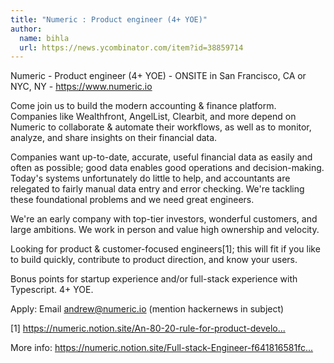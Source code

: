 ```yaml
---
title: "Numeric : Product engineer (4+ YOE)"
author:
  name: bihla
  url: https://news.ycombinator.com/item?id=38859714
---
```

Numeric - Product engineer (4+ YOE) - ONSITE in San Francisco, CA or NYC, NY - <a href="https:&#x2F;&#x2F;www.numeric.io" rel="nofollow">https:&#x2F;&#x2F;www.numeric.io</a>

Come join us to build the modern accounting &amp; finance platform. Companies like Wealthfront, AngelList, Clearbit, and more depend on Numeric to collaborate &amp; automate their workflows, as well as to monitor, analyze, and share insights on their financial data.

Companies want up-to-date, accurate, useful financial data as easily and often as possible; good data enables good operations and decision-making. Today&#x27;s systems unfortunately do little to help, and accountants are relegated to fairly manual data entry and error checking. We&#x27;re tackling these foundational problems and we need great engineers.

We&#x27;re an early company with top-tier investors, wonderful customers, and large ambitions. We work in person and value high ownership and velocity.

Looking for product &amp; customer-focused engineers[1]; this will fit if you like to build quickly, contribute to product direction, and know your users.

Bonus points for startup experience and&#x2F;or full-stack experience with Typescript. 4+ YOE.

Apply: Email andrew@numeric.io (mention hackernews in subject)

[1] <a href="https:&#x2F;&#x2F;numeric.notion.site&#x2F;An-80-20-rule-for-product-development-83def9a3359149d780cb4245d498a42a" rel="nofollow">https:&#x2F;&#x2F;numeric.notion.site&#x2F;An-80-20-rule-for-product-develo...</a>

More info: <a href="https:&#x2F;&#x2F;numeric.notion.site&#x2F;Full-stack-Engineer-f641816581fc4fcfb5d675f3223f8ec1" rel="nofollow">https:&#x2F;&#x2F;numeric.notion.site&#x2F;Full-stack-Engineer-f641816581fc...</a>
